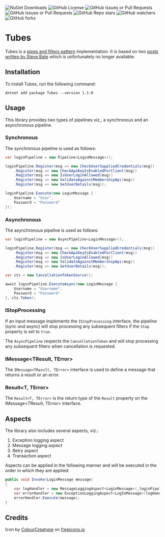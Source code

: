 ![NuGet Downloads](https://img.shields.io/nuget/dt/Tubes)
![GitHub License](https://img.shields.io/github/license/sduplooy/tubes)
![GitHub Issues or Pull Requests](https://img.shields.io/github/issues-pr/sduplooy/tubes)
![GitHub Issues or Pull Requests](https://img.shields.io/github/issues/sduplooy/tubes)
![GitHub Repo stars](https://img.shields.io/github/stars/sduplooy/tubes)
![GitHub watchers](https://img.shields.io/github/watchers/sduplooy/tubes)
![GitHub forks](https://img.shields.io/github/forks/sduplooy/tubes)

# Tubes

Tubes is a [pipes and filters pattern](https://www.enterpriseintegrationpatterns.com/patterns/messaging/PipesAndFilters.html) implementation. It is based on two [posts written by Steve Bate](https://eventuallyconsistent.net/tag/pipe-and-filters) which is unfortunately no longer available.

## Installation

To install Tubes, run the following command:

`dotnet add package Tubes --version 1.3.0`

## Usage

This library provides two types of pipelines viz., a synchronous and an asynchronous pipeline.

### Synchronous

The synchronous pipeline is used as follows:

```csharp
var loginPipeline = new Pipeline<LoginMessage>();

loginPipeline.Register(msg => new CheckUserSuppliedCredentials(msg))
    .Register(msg => new CheckApiKeyIsEnabledForClient(msg))
    .Register(msg => new IsUserLoginAllowed(msg))
    .Register(msg => new ValidateAgainstMembershipApi(msg))
    .Register(msg => new GetUserDetails(msg));

loginPipeline.Execute(new LoginMessage {
    Username = "User",
    Password = "Password"
});
```

### Asynchronous

The asynchronous pipeline is used as follows:

```csharp
var loginPipeline = new AsyncPipeline<LoginMessage>();

loginPipeline.Register(msg => new CheckUserSuppliedCredentials(msg))
    .Register(msg => new CheckApiKeyIsEnabledForClient(msg))
    .Register(msg => new IsUserLoginAllowed(msg))
    .Register(msg => new ValidateAgainstMembershipApi(msg))
    .Register(msg => new GetUserDetails(msg));

var cts = new CancellationTokenSource();

await loginPipeline.ExecuteAsync(new LoginMessage {
    Username = "Username",
    Password = "Password"
}, cts.Token);
```

### IStopProcessing

If an input message implements the `IStopProcessing` interface, the pipeline (sync and async) will stop processing any subsequent filters if the `Stop` property is set to `true`.

The `AsyncPipeline` respects the `CancellationToken` and will stop processing any subsequent filters when cancellation is requested.

### IMessage<TResult, TError>

The `IMessage<TResult, TError>` interface is used to define a message that returns a result or an error.

### Result<T, TError>

The `Result<T, TError>` is the return type of the `Result` property on the IMessage<TResult, TError> interface. 

## Aspects

The library also includes several aspects, viz.:

1. Exception logging aspect
2. Message logging aspect
3. Retry aspect
4. Transaction aspect

Aspects can be applied in the following manner and will be executed in the order in which they are applied:

```csharp
public void Invoke(LoginMessage message)
{ 
    var logHandler = new MessageLoggingAspect<LoginMessage>(_loginPipeline.Execute) 
    var errorHandler = new ExceptionLoggingAspect<LogInMessage>(logHandler.Execute) 
    errorHandler.Execute(message);
}
```

## Credits

Icon by [ColourCreatype](https://freeicons.io/tools-and-construction-26768/pipe-pipeline-water-instalation-construction-icon-949729) on [freeicons.io](https://freeicons.io)